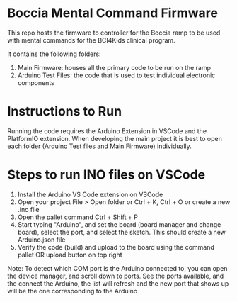 # Boccia Mental Command Firmware

This repo hosts the firmware to controller for the Boccia ramp to be used with mental commands for the BCI4Kids clinical program.

It contains the following folders:

1. Main Firmware: houses all the primary code to be run on the ramp
2. Arduino Test Files: the code that is used to test individual electronic components

# Instructions to Run
Running the code requires the Arduino Extension in VSCode and the PlatformIO extension.
When developing the main project it is best to open each folder (Arduino Test files and Main Firmware) individually.

# Steps to run INO files on VSCode
1. Install the Arduino VS Code extension on VSCode 
3. Open your project File > Open folder or Ctrl + K, Ctrl + O or create a new .ino file
4. Open the pallet command Ctrl + Shift + P
5. Start typing "Arduino", and set the board (board manager and change board), select the port, and select the sketch. This should create a new Arduino.json file
6. Verify the code (build) and upload to the board using the command pallet OR upload button on top right

Note: To detect which COM port is the Arduino connected to, you can open the device manager, and scroll down to ports. See the ports available, and the connect the Arduino, the list will refresh and the new port that shows up will be the one corresponding to the Arduino
